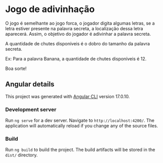 # Jogo de adivinhação

O jogo é semelhante ao jogo forca, o jogador digita algumas letras, se a letra estiver presente na palavra secreta, a localização dessa letra aparecerá. Assim, o objetivo do jogador é adivinhar a palavra secreta.

A quantidade de chutes disponíveis é o dobro do tamanho da palavra secreta.

Ex: Para a palavra Banana, a quantidade de chutes disponíveis é 12.

Boa sorte!




## Angular details

This project was generated with [Angular CLI](https://github.com/angular/angular-cli) version 17.0.10.

### Development server

Run `ng serve` for a dev server. Navigate to `http://localhost:4200/`. The application will automatically reload if you change any of the source files.

### Build

Run `ng build` to build the project. The build artifacts will be stored in the `dist/` directory.
